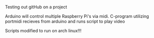 Testing out gitHub on a project

Arduino will control multiple Raspberry Pi's via midi.
C-program utilizing portmidi recieves from arduino and runs script to play video

Scripts modified to run on arch linux!!!
